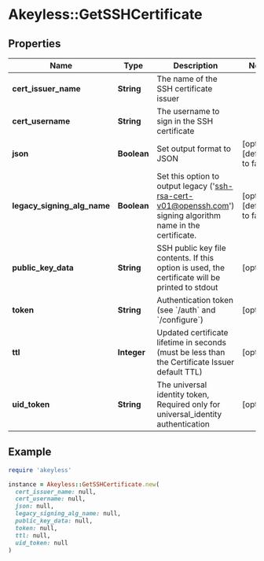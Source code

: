 # Akeyless::GetSSHCertificate

## Properties

| Name | Type | Description | Notes |
| ---- | ---- | ----------- | ----- |
| **cert_issuer_name** | **String** | The name of the SSH certificate issuer |  |
| **cert_username** | **String** | The username to sign in the SSH certificate |  |
| **json** | **Boolean** | Set output format to JSON | [optional][default to false] |
| **legacy_signing_alg_name** | **Boolean** | Set this option to output legacy (&#39;ssh-rsa-cert-v01@openssh.com&#39;) signing algorithm name in the certificate. | [optional][default to false] |
| **public_key_data** | **String** | SSH public key file contents. If this option is used, the certificate will be printed to stdout | [optional] |
| **token** | **String** | Authentication token (see &#x60;/auth&#x60; and &#x60;/configure&#x60;) | [optional] |
| **ttl** | **Integer** | Updated certificate lifetime in seconds (must be less than the Certificate Issuer default TTL) | [optional] |
| **uid_token** | **String** | The universal identity token, Required only for universal_identity authentication | [optional] |

## Example

```ruby
require 'akeyless'

instance = Akeyless::GetSSHCertificate.new(
  cert_issuer_name: null,
  cert_username: null,
  json: null,
  legacy_signing_alg_name: null,
  public_key_data: null,
  token: null,
  ttl: null,
  uid_token: null
)
```

